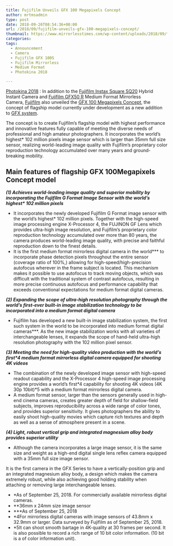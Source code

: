 ```yaml
---
title: Fujifilm Unveils GFX 100 Megapixels Concept
author: mrtmsadmin
type: post
date: 2018-09-26T08:54:36+00:00
url: /2018/09/fujifilm-unveils-gfx-100-megapixels-concept/
thumbnail: https://www.mirrorlesstimes.com/wp-content/uploads/2018/09/fujifilm-gfx-100s-development-announced.jpg
categories:
tags:
  - Announcement
  - Camera
  - Fujifilm GFX 100S
  - Fujifilm Mirrorless
  - Medium Format
  - Photokina 2018

---
```

<a title="Photokina 2018" href="https://www.dailycameranews.com/tag/photokina-2018/" target="_blank" rel="follow noopener">Photokina 2018</a> : In addition to the <a href="https://www.dailycameranews.com/tag/fujifilm-instax-square-sq20/" target="_blank" rel="noopener">Fujifilm Instax Square SQ20</a> Hybrid Instant Camera and <a href="https://www.mirrorlesstimes.com/tags/fujifilm-gfx-50r/" target="_blank" rel="noopener">Fujifilm GFX50 R</a> Medium Format Mirrorless Camera, <a href="https://www.mirrorlesstimes.com/category/fujifilm/" target="_blank" rel="noopener">Fujifilm</a> also unveiled the <a href="https://www.mirrorlesstimes.com/tags/fujifilm-gfx-100s/" target="_blank" rel="noopener">GFX 100 Megapixels Concept</a>, the concept of flagship model currently under development as a new addition to <a class="ext-link" title="" href="https://www.bhphotovideo.com/c/product/1283336-REG/fujifilm_gfx_50s_medium_format.html/BI/20175/KBID/14249/" target="_blank" rel="noopener external nofollow">GFX system</a>.

The concept is to create Fujifilm’s flagship model with highest performance and innovative features fully capable of meeting the diverse needs of professional and high amateur photographers. It incorporates the world’s highest<span class="note">*</span> 102 million pixels image sensor which is larger than 35mm full size sensor, realizing world-leading image quality with Fujifilm’s proprietary color reproduction technology accumulated over many years and ground-breaking mobility.<!--more-->

## Main features of flagship GFX 100Megapixels Concept model

**_(1) Achieves world-leading image quality and superior mobility by incorporating the Fujifilm G Format Image Sensor with the world’s highest<span class="note">*</span> 102 million pixels_**

<ul class="unorderedListB01">
  <li>
    It incorporates the newly developed Fujifilm G Format image sensor with the world’s highest<span class="note">*</span> 102 million pixels. Together with the high-speed image processing engine X-Processor 4, the FUJINON GF Lens which provides ultra-high image resolution, and Fujifilm’s proprietary color reproduction technology accumulated over more than 80 years, the camera produces world-leading image quality, with precise and faithful reproduction down to the finest details.
  </li>
  <li>
    It is the first medium format mirrorless digital camera in the world<span class="note">***</span> to incorporate phase detection pixels throughout the entire sensor (coverage ratio of 100%,) allowing for high-speed/high-precision autofocus wherever in the frame subject is located. This mechanism makes it possible to use autofocus to track moving objects, which was difficult with the traditional system of contrast autofocus, resulting in more precise continuous autofocus and performance capability that exceeds conventional expectations for medium format digital cameras.
  </li>
</ul>

**_(2) Expanding the scope of ultra-high resolution photography through the world’s first-ever built-in image stabilization technology to be incorporated into a medium format digital camera_**

<ul class="unorderedListB01">
  <li>
    Fujifilm has developed a new built-in image stabilization system, the first such system in the world to be incorporated into medium format digital cameras<span class="note">***</span>. As the new image stabilization works with all varieties of interchangeable lenses, it expands the scope of hand-held ultra-high resolution photography with the 102 million pixel sensor.
  </li>
</ul>

**_(3) Meeting the need for high-quality video production with the world’s first<span class="note">*4</span> medium format mirrorless digital camera equipped for shooting 4K videos_**

<ul class="unorderedListB01">
  <li>
    The combination of the newly developed image sensor with high-speed readout capability and the X-Processor 4 high-speed image processing engine provides a world’s first<span class="note">*4</span> capability for shooting 4K videos (4K 30p 10bit)<span class="note">*5</span> with a medium format mirrorless digital camera.
  </li>
  <li>
    A medium format sensor, larger than the sensors generally used in high-end cinema cameras, creates greater depth of field for shallow-field subjects, improves reproducibility across a wide range of color tones, and provides superior sensitivity. It gives photographers the ability to easily shoot high-quality movies which capture rich textures and depth as well as a sense of atmosphere present in a scene.
  </li>
</ul>

**_(4) Light, robust vertical grip and integrated magnesium alloy body provides superior utility_**

<ul class="unorderedListB01">
  <li>
    Although the camera incorporates a large image sensor, it is the same size and weight as a high-end digital single lens reflex camera equipped with a 35mm full size image sensor.
  </li>
</ul>

It is the first camera in the GFX Series to have a vertically-position grip and an integrated magnesium alloy body, a design which makes the camera extremely robust, while also achieving good holding stability when attaching or removing large interchangeable lenses.

<ul class="noteListB01">
  <li>
    <span class="pointer">*</span>As of September 25, 2018. For commercially available mirrorless digital cameras.
  </li>
  <li>
    <span class="pointer">**</span>36mm x 24mm size image sensor
  </li>
  <li>
    <span class="pointer">***</span>As of September 25, 2018
  </li>
  <li>
    <span class="pointer">*4</span>For mirrorless digital cameras with image sensors of 43.8mm x 32.9mm or larger. Data surveyed by Fujifilm as of September 25, 2018.
  </li>
  <li>
    <span class="pointer">*5</span>It can shoot smooth bartage in 4K-quality at 30 frames per second. It is also possible to record a rich range of 10 bit color information. (10 bit is a of color information unit).
  </li>
</ul>